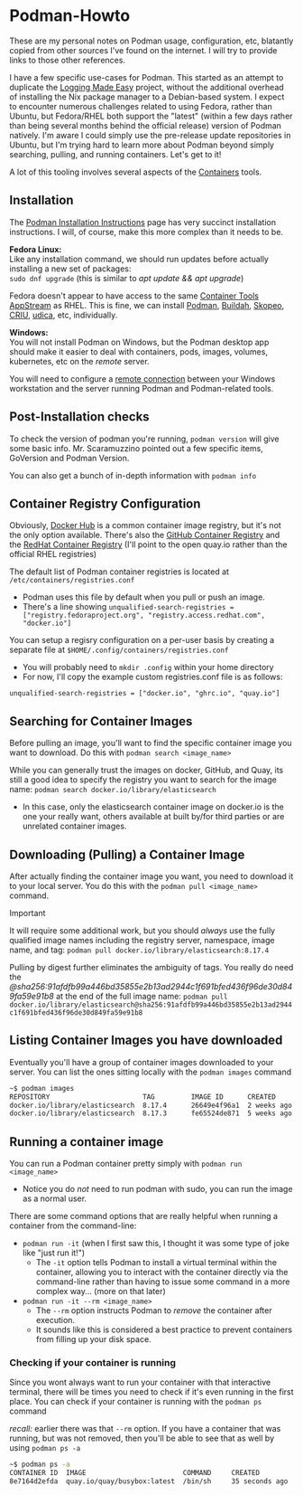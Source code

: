 # Podman-Howto
These are my personal notes on Podman usage, configuration, etc, blatantly copied from other sources I've found on the internet. I will try to provide links to those other references.

I have a few specific use-cases for Podman. This started as an attempt to duplicate the [Logging Made Easy](https://github.com/cisagov/LME) project, without the additional overhead of installing the Nix package manager to a Debian-based system. I expect to encounter numerous challenges related to using Fedora, rather than Ubuntu, but Fedora/RHEL both support the "latest" (within a few days rather than being several months behind the official release) version of Podman natively. I'm aware I could simply use the pre-release update repositories in Ubuntu, but I'm trying hard to learn more about Podman beyond simply searching, pulling, and running containers. Let's get to it!

A lot of this tooling involves several aspects of the [Containers](https://github.com/containers/) tools.

## Installation
The [Podman Installation Instructions](https://podman.io/docs/installation) page has very succinct installation instructions. I will, of course, make this more complex than it needs to be.

**Fedora Linux:**  
Like any installation command, we should run updates before actually installing a new set of packages:  
`sudo dnf upgrade` (this is similar to *apt update && apt upgrade*)

Fedora doesn't appear to have access to the same [Container Tools AppStream](https://access.redhat.com/support/policy/updates/containertools) as RHEL. This is fine, we can install [Podman](https://github.com/containers/podman), [Buildah](https://github.com/containers/buildah), [Skopeo](https://github.com/containers/skopeo), [CRIU](https://criu.org/Main_Page), [udica](https://github.com/containers/udica), etc, individually.

**Windows:**  
You will not install Podman on Windows, but the Podman desktop app should make it easier to deal with containers, pods, images, volumes, kubernetes, etc on the *remote* server.

You will need to configure a [remote connection](https://podman-desktop.io/docs/podman/podman-remote) between your Windows workstation and the server running Podman and Podman-related tools.

## Post-Installation checks

To check the version of podman you're running, `podman version` will give some basic info. Mr. Scaramuzzino pointed out a few specific items, GoVersion and Podman Version.

You can also get a bunch of in-depth information with `podman info`

## Container Registry Configuration

Obviously, [Docker Hub](https://hub.docker.com/) is a common container image registry, but it's not the only option available. There's also the [GitHub Container Registry](https://docs.github.com/en/packages/working-with-a-github-packages-registry/working-with-the-container-registry) and the [RedHat Container Registry](https://quay.io/) (I'll point to the open quay.io rather than the official RHEL registries)

The default list of Podman container registries is located at `/etc/containers/registries.conf`
- Podman uses this file by default when you pull or push an image.
- There's a line showing `unqualified-search-registries = ["registry.fedoraproject.org", "registry.access.redhat.com", "docker.io"]`

You can setup a regisry configuration on a per-user basis by creating a separate file at `$HOME/.config/containers/registries.conf`
- You will probably need to `mkdir .config` within your home directory
- For now, I'll copy the example custom registries.conf file is as follows:

```text
unqualified-search-registries = ["docker.io", "ghrc.io", "quay.io"]
```

## Searching for Container Images

Before pulling an image, you'll want to find the specific container image you want to download. Do this with `podman search <image_name>`

While you can generally trust the images on docker, GitHub, and Quay, its still a good idea to specify the registry you want to search for the image name: `podman search docker.io/library/elasticsearch`
- In this case, only the elasticsearch container image on docker.io is the one your really want, others available at built by/for third parties or are unrelated container images.

## Downloading (Pulling) a Container Image

After actually finding the container image you want, you need to download it to your local server. You do this with the `podman pull <image_name>` command.

> [!IMPORTANT]   
> It will require some additional work, but you should *always* use the fully qualified image names including the registry server, namespace, image name, and tag:
> `podman pull docker.io/library/elasticsearch:8.17.4`
>
> Pulling by digest further eliminates the ambiguity of tags. You really do need the *@sha256:91afdfb99a446bd35855e2b13ad2944c1f691bfed436f96de30d849fa59e91b8* at the end of the full image name:
> `podman pull docker.io/library/elasticsearch@sha256:91afdfb99a446bd35855e2b13ad2944c1f691bfed436f96de30d849fa59e91b8`

## Listing Container Images you have downloaded

Eventually you'll have a group of container images downloaded to your server. You can list the ones sitting locally with the `podman images` command

```bash
~$ podman images
REPOSITORY                       TAG         IMAGE ID      CREATED      SIZE
docker.io/library/elasticsearch  8.17.4      26649e4f96a1  2 weeks ago  1.33 GB
docker.io/library/elasticsearch  8.17.3      fe65524de871  5 weeks ago  1.33 GB
```

## Running a container image

You can run a Podman container pretty simply with `podman run <image_name>`
- Notice you do *not* need to run podman with sudo, you can run the image as a normal user.

There are some command options that are really helpful when running a container from the command-line:
- `podman run -it` (when I first saw this, I thought it was some type of joke like "just run it!")
  - The `-it` option tells Podman to install a virtual terminal within the container, allowing you to interact with the container directly via the command-line rather than having to issue some command in a more complex way... (more on that later)
- `podman run -it --rm <image_name>`
  - The `--rm` option instructs Podman to *remove* the container after execution.
  - It sounds like this is considered a best practice to prevent containers from filling up your disk space.

### Checking if your container is running

Since you wont always want to run your container with that interactive terminal, there will be times you need to check if it's even running in the first place. You can check if your container is running with the `podman ps` command

*recall:* earlier there was that `--rm` option. If you have a container that was running, but was not removed, then you'll be able to see that as well by using `podman ps -a`

```bash
~$ podman ps -a
CONTAINER ID  IMAGE                        COMMAND     CREATED         STATUS                    PORTS       NAMES
8e7164d2efda  quay.io/quay/busybox:latest  /bin/sh     35 seconds ago  Exited (0) 9 seconds ago              distracted_lamarr
```

